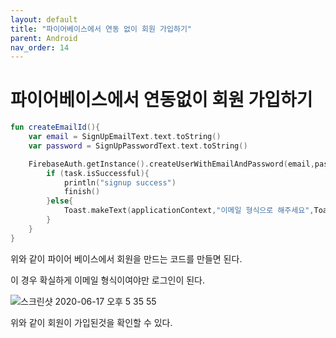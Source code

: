```yaml
---
layout: default
title: "파이어베이스에서 연동 없이 회원 가입하기"
parent: Android
nav_order: 14
---
```


# 파이어베이스에서 연동없이 회원 가입하기

```kotlin
fun createEmailId(){
    var email = SignUpEmailText.text.toString()
    var password = SignUpPasswordText.text.toString()

    FirebaseAuth.getInstance().createUserWithEmailAndPassword(email,password).addOnCompleteListener { task ->
        if (task.isSuccessful){
            println("signup success")
            finish()
        }else{
            Toast.makeText(applicationContext,"이메일 형식으로 해주세요",Toast.LENGTH_LONG).show()
        }
    }
}
```

위와 같이 파이어 베이스에서 회원을 만드는 코드를 만들면 된다.

이 경우 확실하게 이메일 형식이여야만 로그인이 된다.

![스크린샷 2020-06-17 오후 5 35 55](https://user-images.githubusercontent.com/16849874/84875530-078bca80-b0c1-11ea-9603-a422cf045a41.png)

위와 같이 회원이 가입된것을 확인할 수 있다.